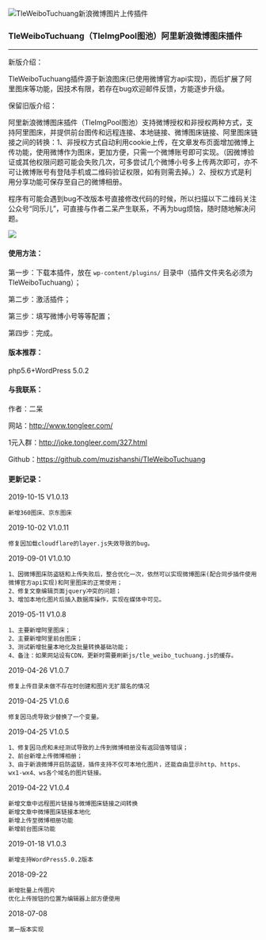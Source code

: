 <img src="https://ws3.sinaimg.cn/large/ecabade5ly1fqwuz2k658j20le05nt8i" alt="TleWeiboTuchuang新浪微博图片上传插件" />

### TleWeiboTuchuang（TleImgPool图池）阿里新浪微博图床插件
---

新版介绍：

TleWeiboTuchuang插件源于新浪图床(已使用微博官方api实现)，而后扩展了阿里图床等功能，因技术有限，若存在bug欢迎邮件反馈，方能逐步升级。

保留旧版介绍：

阿里新浪微博图床插件（TleImgPool图池）支持微博授权和非授权两种方式，支持阿里图床，并提供前台图传和远程连接、本地链接、微博图床链接、阿里图床链接之间的转换：1、非授权方式自动利用cookie上传，在文章发布页面增加微博上传功能，使用微博作为图床，更加方便，只需一个微博账号即可实现。（因微博验证或其他权限问题可能会失败几次，可多尝试几个微博小号多上传两次即可，亦不可让微博账号有登陆手机或二维码验证权限，如有则需去掉。）2、授权方式是利用分享功能可保存至自己的微博相册。

程序有可能会遇到bug不改版本号直接修改代码的时候，所以扫描以下二维码关注公众号“同乐儿”，可直接与作者二呆产生联系，不再为bug烦恼，随时随地解决问题。

<img src="http://me.tongleer.com/content/uploadfile/201706/008b1497454448.png">

#### 使用方法：
第一步：下载本插件，放在 `wp-content/plugins/` 目录中（插件文件夹名必须为TleWeiboTuchuang）；

第二步：激活插件；

第三步：填写微博小号等等配置；

第四步：完成。

#### 版本推荐：
php5.6+WordPress 5.0.2

#### 与我联系：
作者：二呆

网站：http://www.tongleer.com/

1元入群：http://joke.tongleer.com/327.html

Github：https://github.com/muzishanshi/TleWeiboTuchuang

#### 更新记录：
2019-10-15 V1.0.13

	新增360图床、京东图床

2019-10-02 V1.0.11

	修复因加载cloudflare的layer.js失效导致的bug。

2019-09-01 V1.0.10

	1、因微博图床防盗链和上传失败后，整合优化一次，依然可以实现微博图床(配合同步插件使用微博官方api实现)和阿里图床的正常使用；
	2、修复文章编辑页面jquery冲突的问题；
	3、增加本地化图片后插入数据库操作，实现在媒体中可见。
	
2019-05-11 V1.0.8

	1、主要新增阿里图床；
	2、主要新增阿里前台图床；
	3、测试新增批量本地化及批量转换基础功能；
	4、备注：如果网站设有CDN，更新时需要刷新js/tle_weibo_tuchuang.js的缓存。
	
2019-04-26 V1.0.7

	修复上传目录未做不存在时创建和图片无扩展名的情况
	
2019-04-25 V1.0.6

	修复因马虎导致少替换了一个变量。
	
2019-04-25 V1.0.5

	1、修复因马虎和未经测试导致的上传到微博相册没有返回值等错误；
	2、前台新增上传微博相册；
	3、由于新浪微博开启防盗链，插件支持不仅可本地化图片，还能自由显示http、https、wx1-wx4、ws各个域名的图片链接。
	
2019-04-22 V1.0.4

	新增文章中远程图片链接与微博图床链接之间转换
	新增文章中微博图床链接本地化
	新增上传至微博相册功能
	新增前台图床功能
	
2019-01-18 V1.0.3

	新增支持WordPress5.0.2版本
	
2018-09-22

	新增批量上传图片
	优化上传按钮的位置为编辑器上部方便使用

2018-07-08

	第一版本实现